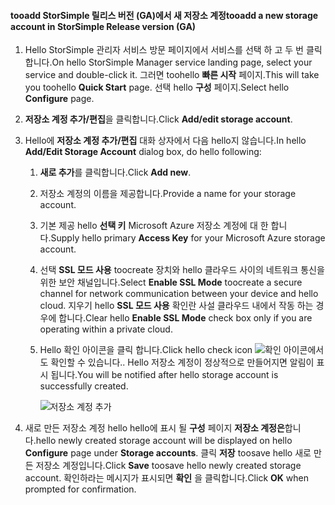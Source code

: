 <!--author=SharS last changed: 9/17/15-->

#### <a name="tooadd-a-new-storage-account-in-storsimple-release-version-ga"></a><span data-ttu-id="91e8f-101">tooadd StorSimple 릴리스 버전 (GA)에서 새 저장소 계정</span><span class="sxs-lookup"><span data-stu-id="91e8f-101">tooadd a new storage account in StorSimple Release version (GA)</span></span>
1. <span data-ttu-id="91e8f-102">Hello StorSimple 관리자 서비스 방문 페이지에서 서비스를 선택 하 고 두 번 클릭 합니다.</span><span class="sxs-lookup"><span data-stu-id="91e8f-102">On hello StorSimple Manager service landing page, select your service and double-click it.</span></span> <span data-ttu-id="91e8f-103">그러면 toohello **빠른 시작** 페이지.</span><span class="sxs-lookup"><span data-stu-id="91e8f-103">This will take you toohello **Quick Start** page.</span></span> <span data-ttu-id="91e8f-104">선택 hello **구성** 페이지.</span><span class="sxs-lookup"><span data-stu-id="91e8f-104">Select hello **Configure** page.</span></span>
2. <span data-ttu-id="91e8f-105">**저장소 계정 추가/편집**을 클릭합니다.</span><span class="sxs-lookup"><span data-stu-id="91e8f-105">Click **Add/edit storage account**.</span></span>
3. <span data-ttu-id="91e8f-106">Hello에 **저장소 계정 추가/편집** 대화 상자에서 다음 hello지 않습니다.</span><span class="sxs-lookup"><span data-stu-id="91e8f-106">In hello **Add/Edit Storage Account** dialog box, do hello following:</span></span>
   
   1. <span data-ttu-id="91e8f-107">**새로 추가**를 클릭합니다.</span><span class="sxs-lookup"><span data-stu-id="91e8f-107">Click **Add new**.</span></span>
   2. <span data-ttu-id="91e8f-108">저장소 계정의 이름을 제공합니다.</span><span class="sxs-lookup"><span data-stu-id="91e8f-108">Provide a name for your storage account.</span></span>
   3. <span data-ttu-id="91e8f-109">기본 제공 hello **선택 키** Microsoft Azure 저장소 계정에 대 한 합니다.</span><span class="sxs-lookup"><span data-stu-id="91e8f-109">Supply hello primary **Access Key** for your Microsoft Azure storage account.</span></span>
   4. <span data-ttu-id="91e8f-110">선택 **SSL 모드 사용** toocreate 장치와 hello 클라우드 사이의 네트워크 통신을 위한 보안 채널입니다.</span><span class="sxs-lookup"><span data-stu-id="91e8f-110">Select **Enable SSL Mode** toocreate a secure channel for network communication between your device and hello cloud.</span></span> <span data-ttu-id="91e8f-111">지우기 hello **SSL 모드 사용** 확인란 사설 클라우드 내에서 작동 하는 경우에 합니다.</span><span class="sxs-lookup"><span data-stu-id="91e8f-111">Clear hello **Enable SSL Mode** check box only if you are operating within a private cloud.</span></span>
   5. <span data-ttu-id="91e8f-112">Hello 확인 아이콘을 클릭 합니다.</span><span class="sxs-lookup"><span data-stu-id="91e8f-112">Click hello check icon</span></span> ![확인 아이콘](./media/storsimple-configure-new-storage-account/HCS_CheckIcon-include.png)<span data-ttu-id="91e8f-114">에서도 확인할 수 있습니다.</span><span class="sxs-lookup"><span data-stu-id="91e8f-114">.</span></span> <span data-ttu-id="91e8f-115">Hello 저장소 계정이 정상적으로 만들어지면 알림이 표시 됩니다.</span><span class="sxs-lookup"><span data-stu-id="91e8f-115">You will be notified after hello storage account is successfully created.</span></span>
      
      ![저장소 계정 추가](./media/storsimple-configure-new-storage-account/HCS_AddStorageAccount-include.png)
4. <span data-ttu-id="91e8f-117">새로 만든 저장소 계정 hello hello에 표시 될 **구성** 페이지 **저장소 계정은**합니다.</span><span class="sxs-lookup"><span data-stu-id="91e8f-117">hello newly created storage account will be displayed on hello **Configure** page under **Storage accounts**.</span></span> <span data-ttu-id="91e8f-118">클릭 **저장** toosave hello 새로 만든 저장소 계정입니다.</span><span class="sxs-lookup"><span data-stu-id="91e8f-118">Click **Save** toosave hello newly created storage account.</span></span> <span data-ttu-id="91e8f-119">확인하라는 메시지가 표시되면 **확인** 을 클릭합니다.</span><span class="sxs-lookup"><span data-stu-id="91e8f-119">Click **OK** when prompted for confirmation.</span></span>

